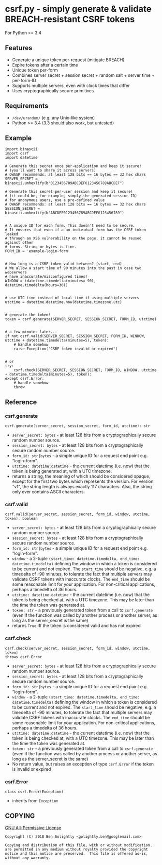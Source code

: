 csrf.py - simply generate & validate BREACH-resistant CSRF tokens
=================================================================

For Python >= 3.4

Features
--------

* Generate a unique token per-request (mitigate BREACH)
* Expire tokens after a certain time
* Unique token per-form
* Combines server secret + session secret + random salt + server time + per-form-ID
* Supports multiple servers, even with clock times that differ
* Uses cryptographically secure primitives

Requirements
-----------

* `/dev/urandom/` (e.g. any Unix-like system)
* Python >= 3.4 (3.3 should also work, but untested)


Example
-------

```python3
import binascii
import csrf
import datetime

# Generate this secret once per-application and keep it secure!
# (you'll want to share it across servers)
# OWASP recommends: at least 128 bits == 16 bytes == 32 hex chars
SERVER_SECRET = binascii.unhexlify(b"0123456789ABCDEF0123456789ABCDEF")

# Generate this secret per-user session and keep it secure!
# (it could be, for example, simply the generated session ID)
# for anonymous users, use a pre-defined value
# OWASP recommends: at least 128 bits == 16 bytes == 32 hex chars
SESSION_SECRET = binascii.unhexlify(b"ABCDEF0123456789ABCDEF0123456789")


# A unique ID for each form. This doesn't need to be secure.
# It ensures that even if a an individual form has the CSRF token leaked
# through an XSS vulnerability on the page, it cannot be reused against other
# forms. String or bytes is fine.
FORM_ID = 'example-login-form'


# How long is a CSRF token valid between? (start, end)
# We allow a start time of 90 minutes into the past in case two webservers
# have inaccurate/misconfigured times!
WINDOW = (datetime.timedelta(minutes=-90), datetime.timedelta(hours=36))


# use UTC time instead of local time if using multiple servers
utctime = datetime.datetime.now(datetime.timezone.utc)


# generate the token!
token = csrf.generate(SERVER_SECRET, SESSION_SECRET, FORM_ID, utctime)


# a few minutes later...
if not csrf.valid(SERVER_SECRET, SESSION_SECRET, FORM_ID, WINDOW, utctime + datetime.timedelta(minutes=5), token):
    # handle somehow
    raise Exception("CSRF token invalid or expired")


# or
try:
    csrf.check(SERVER_SECRET, SESSION_SECRET, FORM_ID, WINDOW, utctime + datetime.timedelta(minutes=5), token):
except csrf.Error:
    # handle somehow
    throw

```


Reference
---------

### csrf.generate

    csrf.generate(server_secret, session_secret, form_id, utctime): str

* `server_secret: bytes` - at least 128 bits from a cryptographically secure random number source.
* `session_secret: bytes` - at least 128 bits from a cryptographically secure random number source.
* `form_id: str|bytes` - a simple unique ID for a request end point e.g. "login-form".
* `utctime: datetime.datetime` - the current datetime (i.e. now) that the token is
being generated at, with a UTC timezone.
* returns a string, the meaning of which should be considered opaque, except for the
first two bytes which represents the version. For version "v1", the string length
is always exactly 117 characters. Also, the string only ever contains ASCII characters.


### csrf.valid

    csrf.valid(server_secret, session_secret, form_id, window, utctime, token): boolean

* `server_secret: bytes` - at least 128 bits from a cryptographically secure random number source.
* `session_secret: bytes` - at least 128 bits from a cryptographically secure random number source.
* `form_id: str|bytes` - a simple unique ID for a request end point e.g. "login-form".
* `window` - a 2-tuple `(start_time: datetime.timedelta, end_time: datetime.timedelta)` defining the window in
which a token is considered to be current and not expired. The `start_time` should be negative, e.g. a timedelta of -90 minutes,
to tolerate the fact that multiple servers may validate CSRF tokens with inaccurate clocks. The `end_time` should be some reasonable
limit for your application. For non-critical applications, perhaps a timedelta of 36 hours.
* `utctime: datetime.datetime` - the current datetime (i.e. now) that the token
is being checked at, with a UTC timezone. This may be later than the time the
token was generated at.
* `token: str` - a previously generated token from a call to `csrf.generate`
(even if the function was called by another process or another server, as long
as the server_secret is the same)
* returns `True` iff the token is considered valid and has not expired


### csrf.check

    csrf.check(server_secret, session_secret, form_id, window, utctime, token)
    throws csrf.Error

* `server_secret: bytes` - at least 128 bits from a cryptographically secure random number source.
* `session_secret: bytes` - at least 128 bits from a cryptographically secure random number source.
* `form_id: str|bytes` - a simple unique ID for a request end point e.g. "login-form".
* `window` - a 2-tuple `(start_time: datetime.timedelta, end_time: datetime.timedelta)` defining the window in
which a token is considered to be current and not expired. The `start_time` should be negative, e.g. a timedelta of -90 minutes,
to tolerate the fact that multiple servers may validate CSRF tokens with inaccurate clocks. The `end_time` should be some reasonable
limit for your application. For non-critical applications, perhaps a timedelta of 36 hours.
* `utctime: datetime.datetime` - the current datetime (i.e. now) that the token
is being checked at, with a UTC timezone. This may be later than the time the
token was generated at.
* `token: str` - a previously generated token from a call to `csrf.generate`
(even if the function was called by another process or another server, as long
as the server_secret is the same)
* No return value, but raises an exception of type `csrf.Error` if the
token is invalid or expired


### csrf.Error

    class csrf.Error(Exception)

* inherits from `Exception`



COPYING
-------

[GNU All-Permissive License](https://www.gnu.org/licenses/license-list.en.html#GNUAllPermissive)

```
Copyright (C) 2018 Ben Golightly <golightly.ben@googlemail.com>

Copying and distribution of this file, with or without modification,
are permitted in any medium without royalty provided the copyright
notice and this notice are preserved.  This file is offered as-is,
without any warranty.
```

